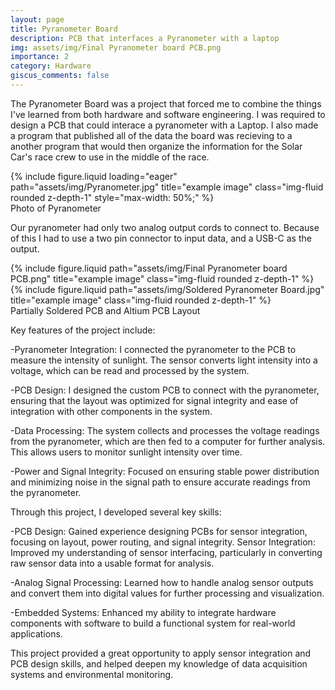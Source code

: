 ```yaml
---
layout: page
title: Pyranometer Board
description: PCB that interfaces a Pyranometer with a laptop
img: assets/img/Final Pyranometer board PCB.png
importance: 2
category: Hardware
giscus_comments: false
---
```


The Pyranometer Board was a project that forced me to 
combine the things I've learned from both hardware and 
software engineering. I was required to design a PCB that 
could interace a pyranometer with a Laptop. I also made 
a program that published all of the data the board was 
recieving to a another program that would then organize 
the information for the Solar Car's race crew to use in 
the middle of the race.


<div class="row">
    <div class="col-sm mt-3 mt-md-0">
        {% include figure.liquid loading="eager" path="assets/img/Pyranometer.jpg" title="example image" class="img-fluid rounded z-depth-1" style="max-width: 50%;" %}
    </div>
</div>
<div class="caption">
    Photo of Pyranometer
</div>


Our pyranometer had only two analog output cords to connect to. Because of this I had to use a two pin connector to input data, and a USB-C as the output.

<div class="row justify-content-sm-center">
    <div class="col-sm-8 mt-3 mt-md-0">
        {% include figure.liquid path="assets/img/Final Pyranometer board PCB.png" title="example image" class="img-fluid rounded z-depth-1" %}
    </div>
    <div class="col-sm-4 mt-3 mt-md-0">
        {% include figure.liquid path="assets/img/Soldered Pyranometer Board.jpg" title="example image" class="img-fluid rounded z-depth-1" %}
    </div>
</div>
<div class="caption">
    Partially Soldered PCB and Altium PCB Layout
</div>

Key features of the project include:

-Pyranometer Integration: I connected the pyranometer to the PCB to measure the intensity of sunlight. The sensor converts light intensity into a voltage, which can be read and processed by the system.

-PCB Design: I designed the custom PCB to connect with the pyranometer, ensuring that the layout was optimized for signal integrity and ease of integration with other components in the system.

-Data Processing: The system collects and processes the voltage readings from the pyranometer, which are then fed to a computer for further analysis. This allows users to monitor sunlight intensity over time.

-Power and Signal Integrity: Focused on ensuring stable power distribution and minimizing noise in the signal path to ensure accurate readings from the pyranometer.

Through this project, I developed several key skills:

-PCB Design: Gained experience designing PCBs for sensor integration, focusing on layout, power routing, and signal integrity.
Sensor Integration: Improved my understanding of sensor interfacing, particularly in converting raw sensor data into a usable format for analysis.

-Analog Signal Processing: Learned how to handle analog sensor outputs and convert them into digital values for further processing and visualization.

-Embedded Systems: Enhanced my ability to integrate hardware components with software to build a functional system for real-world applications.

This project provided a great opportunity to apply sensor integration and PCB design skills, and helped deepen my knowledge of data acquisition systems and environmental monitoring.


